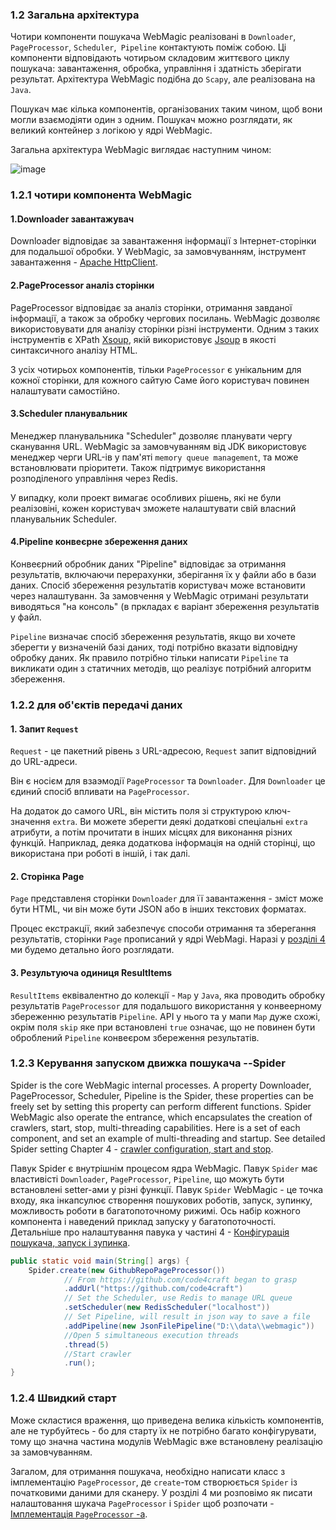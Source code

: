 ### 1.2 Загальна архітектура

Чотири компоненти пошукача WebMagic реалізовані в `Downloader`,` PageProcessor`, `Scheduler`,` Pipeline` контактують поміж собою. Ці компоненти відповідають чотирьом складовим життєвого циклу пошукача: завантаження, обробка, управління і здатність зберігати результат. Архітектура WebMagic подібна до `Scapy`, але реалізована на `Java`.

Пошукач має кілька компонентів, організованих таким чином, щоб вони могли взаємодіяти один з одним. Пошукач можно розглядати, як великий контейнер з логікою у ядрі ​​WebMagic.

Загальна архітектура WebMagic виглядає наступним чином:

![image](http://code4craft.github.io/images/posts/webmagic.png)

### 1.2.1 чотири компонента WebMagic

#### 1.Downloader завантажувач

Downloader відповідає за завантаження інформації з Інтернет-сторінки для подальшої обробки. У WebMagic, за замовчуванням, інструмент завантаження - [Apache HttpClient](http://hc.apache.org/index.html).

#### 2.PageProcessor аналіз сторінки

PageProcessor відповідає за аналіз сторінки, отримання завданої інформації, а також за обробку чергових посилань. WebMagic дозволяє використовувати для аналізу сторінки різні інструменти. Одним з таких інструментів є XPath [Xsoup](https://github.com/code4craft/xsoup), якій використовує [Jsoup](http://jsoup.org/) в якості синтаксичного аналізу HTML.

З усіх чотирьох компонентів, тільки `PageProcessor` є унікальним для кожної сторінки, для кожного сайтую Саме його користувач повинен налаштувати самостійно.

#### 3.Scheduler планувальник

Менеджер планувальника "Scheduler" дозволяє планувати чергу сканування URL. WebMagic за замовчуванням від JDK використовує менеджер черги URL-ів у пам'яті `memory queue management`, та може встановлювати пріоритети. Також підтримує використання розподіленого управління через Redis.

У випадку, коли проект вимагає особливих рішень, які не були реалізовіні, кожен користувач зможете налаштувати свій власний планувальник Scheduler.

#### 4.Pipeline конвеєрне збереження даних

Конвеєрний обробник даних "Pipeline" відповідає за отримання результатів, включаючи перерахунки, зберігання їх у файли або в бази даних. Спосіб збереження результатів користувач може встановити через налаштуванн. За замовчення у WebMagic отримані результати виводяться "на консоль" (в пркладах є варіант збереження результатів у файл.

`Pipeline` визначає спосіб збереження результатів, якщо ви хочете зберегти у визначеній базі даних, тоді потрібно вказати відповідну обробку даних. Як правило потрібно тільки написати `Pipeline` та викликати один з статичних методів, що реалізує потрібний алгоритм збереження.

### 1.2.2 для об'єктів передачі даних

#### 1. Запит `Request`

`Request` - це пакетний рівень з URL-адресою, `Request` запит відповідний до URL-адреси.

Він є носієм для взаэмодії `PageProcessor` та `Downloader`. Для `Downloader` це єдиний спосіб впливати на `PageProcessor`.

На додаток до самого URL, він містить поля зі структурою ключ-значення `extra`. Ви можете зберегти деякі додаткові спеціальні `extra` атрибути, а потім прочитати в інших місцях для виконання різних функцій. Наприклад, деяка додаткова інформація на одній сторінці, що використана при роботі в іншій, і так далі.

#### 2. Сторінка Page

`Page` представленя сторінки `Downloader` для її завантаження - зміст може бути HTML, чи він може бути JSON або в інших текстових форматах.

Процес екстракції, який забезпечує способи отримання та зберегання результатів, сторінки `Page` прописаний у ядрі WebMagi. Наразі у [розділі 4](../../posts/ch4-basic-page-processor/selectable.md) ми будемо детально його розглядати.

#### 3. Результуюча одиниця ResultItems

`ResultItems` еквівалентно до колекції - `Map` у `Java`, яка проводить обробку результатів `PageProcessor` для подальшого використання у конвеерному збереженню результатів `Pipeline`.  API у нього та у мапи `Map` дуже схожі, окрім поля `skip` яке при встановлені `true` означає, що не повинен бути оброблений `Pipeline` конвеєром збереження результатів.

### 1.2.3 Керування запуском движка пошукача --Spider
Spider is the core WebMagic internal processes. A property Downloader, PageProcessor, Scheduler, Pipeline is the Spider, these properties can be freely set by setting this property can perform different functions. Spider WebMagic also operate the entrance, which encapsulates the creation of crawlers, start, stop, multi-threading capabilities. Here is a set of each component, and set an example of multi-threading and startup. See detailed Spider setting Chapter 4 - [crawler configuration, start and stop](../ch4-basic-page-processor/spider-config.html).

Павук Spider є внутрішнім процесом ядра WebMagic. Павук `Spider` має властивісті `Downloader`, `PageProcessor`, `Pipeline`, що можуть бути встановлені setter-ами у різні функції. Павук `Spider` WebMagic - це точка входу, яка інкапсулює створення пошукових роботів, запуск, зупинку, можливость роботи в багатопоточному рижимі. Ось набір кожного компонента і наведений приклад запуску у багатопоточності. Детальніше про налаштування павука у частині 4 - [Конфігурація пошукача, запуск і зупинка](../ch4-basic-page-processor/spider-config.html).

```java
public static void main(String[] args) {
    Spider.create(new GithubRepoPageProcessor())
            // From https://github.com/code4craft began to grasp    
            .addUrl("https://github.com/code4craft")
            // Set the Scheduler, use Redis to manage URL queue
            .setScheduler(new RedisScheduler("localhost"))
            // Set Pipeline, will result in json way to save a file
            .addPipeline(new JsonFilePipeline("D:\\data\\webmagic"))
            //Open 5 simultaneous execution threads
            .thread(5)
            //Start crawler
            .run();
}
```

### 1.2.4 Швидкий старт

Може скластися враження, що приведена велика кількість компонентів, але не турбуйтесь - бо для старту їх не потрібно багато конфігурувати, тому що значна частина модулів WebMagic вже встановлену реалізацію за замовчуванням.

Загалом, для отримання пошукача, необхідно написати класс з імплементацію `PageProcessor`, де `create`-том створюється `Spider` із початковими даними для сканеру. У розділі 4 ми розповімо як писати налаштовання шукача `PageProcessor` і `Spider` щоб розпочати - [Імплементація `PageProcessor` -а](../ch4-basic-page-processor/pageprocessor.md).
